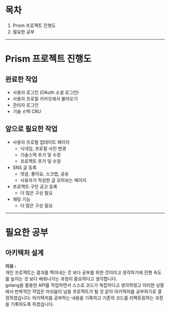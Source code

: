 # 목차
1. Prism 프로젝트 진행도
2. 필요한 공부

-----

# Prism 프로젝트 진행도
## 완료한 작업
- 사용자 로그인 (OAuth 소셜 로그인)
- 사용자 프로필 카카오에서 불러오기
- 관리자 로그인
- 기술 스택 CRU

## 앞으로 필요한 작업
- 사용자 프로필 업데이트 페이지
	- 닉네임, 프로필 사진 변경
	- 기술스택 추가 및 수정
	- 프로젝트 추가 및 수정
- SNS 글 등록
	- 댓글, 좋아요, 스크랩, 공유
	- 사용자가 작성한 글 모아보는 페이지
- 프로젝트 구인 공고 등록
	- 더 많은 구상 필요
- 채팅 기능
	- 더 많은 구상 필요

-----

# 필요한 공부
## 아키텍처 설계
**이유 :**    
개인 프로젝트는 결과를 찍어내는 것 보다 공부를 위한 것이라고 생각하기에 진행 속도를 높이는 것 보다 배워나가는 과정이 중요하다고 생각합니다.   
golang을 활용한 API를 작업하면서 스스로 코드가 복잡하다고 생각하였고 이러한 상황에서 반복적인 작업은 아쉬움이 남을 프로젝트가 될 것 같아 아키텍처를 공부하기로 결정하였습니다.
아키텍처를 공부하는 내용을 기록하고 기존의 코드를 리팩토링하는 과정을 기록하도록 하겠습니다.
